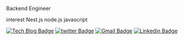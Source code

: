Backend Engineer

interest
Nest.js
node.js
javascript

  [![Tech Blog Badge](http://img.shields.io/badge/-Tech%20blog-black?style=flat-square&logo=github)](http://twitter.com/@starho20)
[![twitter Badge](https://img.shields.io/badge/twitter-1DA1F2?logo=twitter&logoColor=white)](http://twitter.com/@starho20)
  [![Gmail Badge](https://img.shields.io/badge/Gmail-d14836?style=flat-square&logo=Gmail&logoColor=white&link=mailto:snugyun01@gmail.com)](mailto:snugyun01@gmail.com)
  [![Linkedin Badge](https://img.shields.io/badge/-LinkedIn-blue?style=flat-square&logo=Linkedin&logoColor=white&link=https://www.linkedin.com/in/seong-yun-byeon-8183a8113/)](https://www.linkedin.com/in/seong-yun-byeon-8183a8113/)
